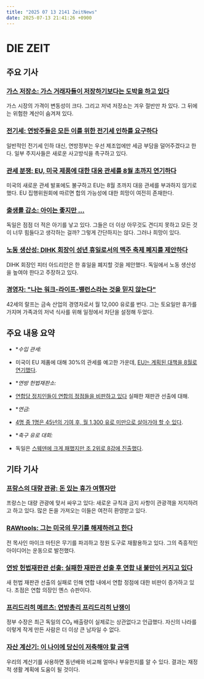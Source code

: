 ```yaml
---
title: "2025 07 13 2141 ZeitNews"
date: 2025-07-13 21:41:26 +0900
---
```


# DIE ZEIT
## 주요 기사
### [가스 저장소: 가스 거래자들이 저장하기보다는 도박을 하고 있다](https://www.zeit.de/wirtschaft/2025-07/gasspeicher-gasversorgung-katharina-reiche-energiepolitik)
  가스 시장의 가격이 변동성이 크다. 그리고 저녁 저장소는 겨우 절반만 차 있다. 그 뒤에는 위험한 계산이 숨겨져 있다.
### [전기세: 연방주들은 모든 이를 위한 전기세 인하를 요구하다](https://www.zeit.de/politik/deutschland/2025-07/stromsteuer-senkung-bundesregierung-bundeslaender-kritik)
  일반적인 전기세 인하 대신, 연방정부는 우선 제조업에만 세금 부담을 덜어주겠다고 한다. 일부 주지사들은 새로운 사고방식을 촉구하고 있다.
### [관세 분쟁: EU, 미국 제품에 대한 대응 관세를 8월 초까지 연기하다](https://www.zeit.de/wirtschaft/2025-07/eu-verschiebt-gegenzoelle-auf-us-produkte-bis-anfang-august)
  미국의 새로운 관세 발표에도 불구하고 EU는 8월 초까지 대응 관세를 부과하지 않기로 했다. EU 집행위원회에 따르면 합의 가능성에 대한 희망이 여전히 존재한다.
### [출생률 감소: 아이는 좋지만 ...](https://www.zeit.de/2025/29/geburtenrueckgang-gruende-kinder-familien-demografie)
  독일은 점점 더 적은 아기를 낳고 있다. 그들은 더 이상 아무것도 견디지 못하고 모든 것이 너무 힘들다고 생각하는 걸까? 그렇게 간단하지는 않다. 그러나 희망이 있다.
### [노동 생산성: DIHK 회장이 성년 휴일로서의 맥주 축제 폐지를 제안하다](https://www.zeit.de/wirtschaft/2025-07/arbeitszeit-produktivitaet-arbeitnehmer-feiertag-dihk)
  DIHK 회장인 피터 아드리안은 한 휴일을 폐지할 것을 제안했다. 독일에서 노동 생산성을 높여야 한다고 주장하고 있다.
### [경영자: "나는 워크-라이프-밸런스라는 것을 믿지 않는다"](https://www.zeit.de/arbeit/2025-07/manager-aluminium-industrie-gehalt-kontoauszug)
  42세의 랄프는 금속 산업의 경영자로서 월 12,000 유로를 번다. 그는 토요일만 휴가를 가지며 가족과의 저녁 식사를 위해 일정에서 차단을 설정해 두었다.
## 주요 내용 요약
- **수입 관세:*
* 미국이 EU 제품에 대해 30%의 관세를 예고한 가운데, [EU는 계획된 대책을 8월로 연기했다](https://www.zeit.de/wirtschaft/2025-07/eu-verschiebt-gegenzoelle-auf-us-produkte-bis-anfang-august). 
- **연방 헌법재판소:*
* [연합당 정치인들이 연합의 정점들을 비판하고 있다](https://www.zeit.de/politik/deutschland/2025-07/union-kritik-jens-spahn-schwarz-rote-koalition-verfassungsrichter-wahl) 실패한 재판관 선출에 대해. 
- **연금:*
* [4명 중 1명은 45년의 기여 후, 월 1,300 유로 미만으로 살아가야 할 수 있다](https://www.zeit.de/arbeit/2025-07/rente-rentenhoehe-bundeslaender-bundesarbeitsministerium). 
- **축구 유로 대회:*
* 독일은 [스웨덴에 크게 패했지만 조 2위로 8강에 진출했다](https://www.zeit.de/sport/2025-07/fussball-em-2025-schweden-deutschland). 
## 기타 기사
### [프랑스의 대량 관광: 돈 있는 휴가 여행자만](https://www.zeit.de/wirtschaft/2025-07/massentourismus-frankreich-nizza-airbnb-wohnraum-staedte)
  프랑스는 대량 관광에 맞서 싸우고 있다: 새로운 규칙과 금지 사항이 관광객을 저지하려고 하고 있다. 많은 돈을 가져오는 이들은 여전히 환영받고 있다.
### [RAWtools: 그는 미국의 무기를 해제하려고 한다](https://www.zeit.de/2025/29/rawtools-waffen-usa-mike-martin-pastor)
  전 목사인 마이크 마틴은 무기를 파괴하고 정원 도구로 재활용하고 있다. 그의 즉흥적인 아이디어는 운동으로 발전했다. 
### [연방 헌법재판관 선출: 실패한 재판관 선출 후 연합 내 불만이 커지고 있다](https://www.zeit.de/politik/deutschland/2025-07/union-kritik-jens-spahn-schwarz-rote-koalition-verfassungsrichter-wahl)
  새 헌법 재판관 선출의 실패로 인해 연합 내에서 연합 정점에 대한 비판이 증가하고 있다. 초점은 연합 의장인 옌스 슈판이다. 
### [프리드리히 메르츠: 연방총리 프리드리히 난쟁이](https://www.zeit.de/kultur/2025-07/friedrich-merz-klimapolitik-generaldebatte-bundestag-kritik)
  정부 수장은 최근 독일의 CO₂ 배출량이 실제로는 상관없다고 언급했다. 자신의 나라를 이렇게 작게 만든 사람은 더 이상 큰 남자일 수 없다. 
### [자산 계산기: 이 나이에 당신이 저축해야 할 금액](https://www.zeit.de/geld/2025-07/vermoegen-sparen-alter-vergleich-verteilung)
  우리의 계산기를 사용하면 동년배와 비교해 얼마나 부유한지를 알 수 있다. 결과는 재정적 생활 계획에 도움이 될 것이다.